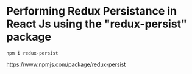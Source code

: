 # Performing Redux Persistance in React Js using the "redux-persist" package

    npm i redux-persist

https://www.npmjs.com/package/redux-persist
